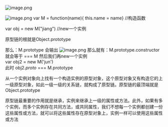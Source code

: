 
![image.png](https://p9-juejin.byteimg.com/tos-cn-i-k3u1fbpfcp/663587c8bc574c1bb8016a3d96aedfba~tplv-k3u1fbpfcp-watermark.image?)

![image.png](https://p9-juejin.byteimg.com/tos-cn-i-k3u1fbpfcp/728443cbaefd4e0f849f9f846e89e583~tplv-k3u1fbpfcp-watermark.image?)
var M = function(name){ this.name = name}  //构造函数

var obj = new M("jiang")  //new一个实例

原型链的根就是Object.prototype

那么：M.prototype  会输出
![image.png](https://p9-juejin.byteimg.com/tos-cn-i-k3u1fbpfcp/0973a99a707940f990d488b510732d94~tplv-k3u1fbpfcp-watermark.image?)
那么就有：M.prototype.constructor 就会等于 === M
然后我们再new一个实例 <br/>
var obj2 = new M('jun')<br/>
此时 obj2._proto_ === M.prototype <br/>

从一个实例对象向上找有一个构造实例的原型对象，这个原型对象又有构造它的上一级原型对象，如此一级一级的关系链，就构成了原型链。原型链的最顶端就是Object.prototype

原型链最重要的作用就是继承，实例来继承上一级的属性或方法。此外，如果有多个实例，而多个实例存在共同方法，或共同属性，我们不想每一个实例都创建一份这些属性或方法，就可以将这些属性存在原型对象上，实例一样可以使用这些属性或方法